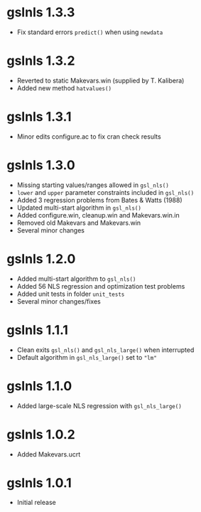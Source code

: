 # gslnls 1.3.3

* Fix standard errors `predict()` when using `newdata`

# gslnls 1.3.2

* Reverted to static Makevars.win (supplied by T. Kalibera)
* Added new method `hatvalues()`

# gslnls 1.3.1

* Minor edits configure.ac to fix cran check results

# gslnls 1.3.0

* Missing starting values/ranges allowed in `gsl_nls()`
* `lower` and `upper` parameter constraints included in `gsl_nls()` 
* Added 3 regression problems from Bates & Watts (1988)
* Updated multi-start algorithm in `gsl_nls()`
* Added configure.win, cleanup.win and Makevars.win.in
* Removed old Makevars and Makevars.win
* Several minor changes

# gslnls 1.2.0

* Added multi-start algorithm to `gsl_nls()`
* Added 56 NLS regression and optimization test problems
* Added unit tests in folder `unit_tests`
* Several minor changes/fixes

# gslnls 1.1.1

* Clean exits `gsl_nls()` and `gsl_nls_large()` when interrupted
* Default algorithm in `gsl_nls_large()` set to `"lm"`

# gslnls 1.1.0

* Added large-scale NLS regression with `gsl_nls_large()`

# gslnls 1.0.2

* Added Makevars.ucrt

# gslnls 1.0.1

* Initial release
